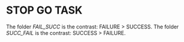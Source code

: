 # STOP GO TASK

The folder *FAIL_SUCC* is the contrast: FAILURE > SUCCESS.
The folder *SUCC_FAIL* is the contrast: SUCCESS > FAILURE.